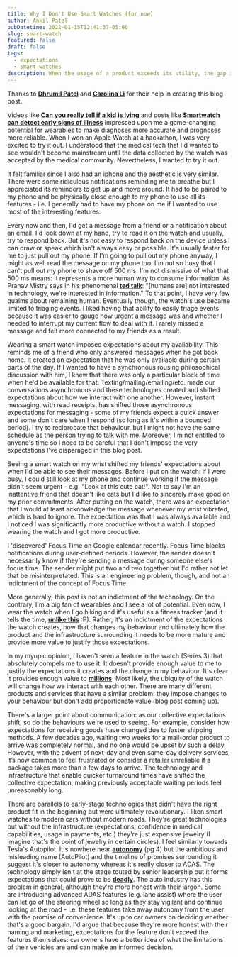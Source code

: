 ```yaml
---
title: Why I Don't Use Smart Watches (for now)
author: Ankil Patel
pubDatetime: 2022-01-15T12:41:37-05:00
slug: smart-watch
featured: false
draft: false
tags:
  - expectations
  - smart-watches
description: When the usage of a product exceeds its utility, the gap in expectations can be suffocating
---
```


Thanks to **[Dhrumil Patel](https://dhrumilp15.github.io/)** and **[Carolina Li](https://www.carolinaaokeli.com/#/)** for their help in creating this blog post.

Videos like **[Can you really tell if a kid is lying](https://www.youtube.com/watch?v=6diqpGKOvic&ab_channel=TED)** and posts like **[Smartwatch can detect early signs of illness](https://med.stanford.edu/news/all-news/2020/12/smartwatch-can-detect-early-signs-of-illness.html)** impressed upon me a game-changing potential for wearables to make diagnoses more accurate and prognoses more reliable. When I won an Apple Watch at a hackathon, I was very excited to try it out. I understood that the medical tech that I'd wanted to see wouldn't become mainstream until the data collected by the watch was accepted by the medical community. Nevertheless, I wanted to try it out.

It felt familiar since I also had an iphone and the aesthetic is very similar. There were some ridiculous notifications reminding me to breathe but I appreciated its reminders to get up and move around. It had to be paired to my phone and be physically close enough to my phone to use all its features - i.e. I generally had to have my phone on me if I wanted to use most of the interesting features.

Every now and then, I'd get a message from a friend or a notification about an email. I'd look down at my hand, try to read it on the watch and usually, try to respond back. But it's not easy to respond back on the device unless I can draw or speak which isn't always easy or possible. It's usually faster for me to just pull out my phone. If I'm going to pull out my phone anyway, I might as well read the message on my phone too. I'm not so busy that I can't pull out my phone to shave off 500 ms. I'm not dismissive of what that 500 ms means: it represents a more human way to consume information. As Pranav Mistry says in his phenomenal **[ted talk](https://youtu.be/YrtANPtnhyg?t=240)**: "\[humans are\] not interested in technology, we're interested in information." To that point, I have very few qualms about remaining human. Eventually though, the watch's use became limited to triaging events. I liked having that ability to easily triage events because it was easier to gauge how urgent a message was and whether I needed to interrupt my current flow to deal with it. I rarely missed a message and felt more connected to my friends as a result.

Wearing a smart watch imposed expectations about my availability. This reminds me of a friend who only answered messages when he got back home. It created an expectation that he was only available during certain parts of the day. If I wanted to have a synchronous rousing philosophical discussion with him, I knew that there was only a particular block of time when he'd be available for that. Texting/mailing/emailing/etc. made our conversations asynchronous and these technologies created and shifted expectations about how we interact with one another. However, instant messaging, with read receipts, has shifted those asynchronous expectations for messaging - some of my friends expect a quick answer and some don't care when I respond (so long as it's within a bounded period). I try to reciprocate that behaviour, but I might not have the same schedule as the person trying to talk with me. Moreover, I'm not entitled to anyone's time so I need to be careful that I don't impose the very expectations I've disparaged in this blog post.

Seeing a smart watch on my wrist shifted my friends' expectations about when I'd be able to see their messages. Before I put on the watch: if I were busy, I could still look at my phone and continue working if the message didn't seem urgent - e.g. "Look at this cute cat!". Not to say I'm an inattentive friend that doesn't like cats but I'd like to sincerely make good on my prior commitments. After putting on the watch, there was an expectation that I would at least acknowledge the message whenever my wrist vibrated, which is hard to ignore. The expectation was that I was always available and I noticed I was significantly more productive without a watch. I stopped wearing the watch and I got more productive.

I 'discovered' Focus Time on Google calendar recently. Focus Time blocks notifications during user-defined periods. However, the sender doesn't necessarily know if they're sending a message during someone else's focus time. The sender might put two and two together but I'd rather not let that be misinterpretated. This is an engineering problem, though, and not an indictment of the concept of Focus Time.

More generally, this post is not an indictment of the technology. On the contrary, I'm a big fan of wearables and I see a lot of potential. Even now, I wear the watch when I go hiking and it's useful as a fitness tracker (and it tells the time, **[unlike this](https://youtu.be/AzGePmv0GD8?t=51)** :P). Rather, it's an indictment of the expectations the watch creates, how that changes my behaviour and ultimately how the product and the infrastructure surrounding it needs to be more mature and provide more value to justify those expectations.

In my myopic opinion, I haven't seen a feature in the watch (Series 3) that absolutely compels me to use it. It doesn't provide enough value to me to justify the expectations it creates and the change in my behaviour. It's clear it provides enough value to **[millions](https://www.macworld.co.uk/news/how-many-apple-watches-sold-3801687/)**. Most likely, the ubiquity of the watch will change how we interact with each other. There are many different products and services that have a similar problem: they impose changes to your behaviour but don't add proportionate value (blog post coming up).

There's a larger point about communication: as our collective expectations shift, so do the behaviours we're used to seeing. For example, consider how expectations for receiving goods have changed due to faster shipping methods. A few decades ago, waiting two weeks for a mail-order product to arrive was completely normal, and no one would be upset by such a delay. However, with the advent of next-day and even same-day delivery services, it’s now common to feel frustrated or consider a retailer unreliable if a package takes more than a few days to arrive. The technology and infrastructure that enable quicker turnaround times have shifted the collective expectation, making previously acceptable waiting periods feel unreasonably long.

There are parallels to early-stage technologies that didn't have the right product fit in the beginning but were ultimately revolutionary. I liken smart watches to modern cars without modern roads. They're great technologies but without the infrastructure (expectations, confidence in medical capabilities, usage in payments, etc.) they're just expensive jewelry (I imagine that's the point of jewelry in certain circles). I feel similarly towards Tesla's Autopilot. It's nowhere near **[autonomy](https://guidehouseinsights.com/-/media/project/navigant-research/navigant-research-executive-summaries/2021/2q-2021/guidehouse-insights-leaderboard-automated-driving-systems-executive-summarypdf.pdf)** (pg 4) but the ambitious and misleading name (AutoPilot) and the timeline of promises surrounding it suggest it's closer to autonomy whereas it's really closer to ADAS. The technology simply isn't at the stage touted by senior leadership but it forms expectations that could prove to be **[deadly](https://www.nbcnews.com/news/us-news/tesla-driver-charged-manslaughter-deadly-autopilot-crash-raises-new-le-rcna12987)**. The auto industry has this problem in general, although they're more honest with their jargon. Some are introducing advanced ADAS features (e.g. lane assist) where the user can let go of the steering wheel so long as they stay vigilant and continue looking at the road - i.e. these features take away autonomy from the user with the promise of convenience. It's up to car owners on deciding whether that's a good bargain. I'd argue that because they're more honest with their naming and marketing, expectations for the feature don't exceed the features themselves: car owners have a better idea of what the limitations of their vehicles are and can make an informed decision.

